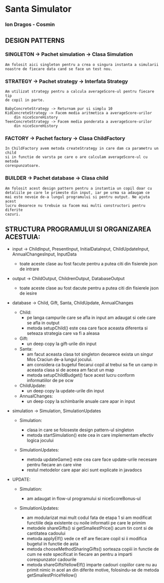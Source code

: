 # Santa Simulator
### Ion Dragos - Cosmin

## DESIGN PATTERNS

### SINGLETON -> Pachet simulation -> Clasa Simulation
    Am folosit aici singleton pentru a crea o singura instanta a simularii 
    noastre de fiecare data cand se face un test nou.

### STRATEGY -> Pachet strategy -> Interfata Strategy
    Am utilizat strategy pentru a calcula averageScore-ul pentru fiecare tip
    de copil in parte.

    BabyConcreteStrategy -> Returnam pur si simplu 10
    KidConcreteStrategy -> Facem media aritmetica a averageScore-urilor 
        din niceScoreHistory
    TeenConcreteStrategy -> Facem media ponderata a averageScore-urilor 
        din niceScoreHistory


### FACTORY -> Pachet factory -> Clasa ChildFactory
    In ChildFactory avem metoda createStrategy in care dam ca parametru un child
    si in functie de varsta pe care o are calculam averageScore-ul cu metoda
    corespunzatoare.

### BUILDER -> Pachet database -> Clasa child
    Am folosit acest design pattern pentru a instantia un copil doar cu
    detaliile pe care le primeste din input, iar pe urma sa adaugam ce
    mai este nevoie de-a lungul programului si pentru output. Ne ajuta acest
    lucru deoarece nu trebuie sa facem mai multi constructori pentru diferite
    cazuri.

## STRUCTURA PROGRAMULUI SI ORGANIZAREA ACESTUIA:

* input -> ChildInput, PresentInput, InitialDataInput, ChildUpdateInput,
  AnnualChangesInput, InputData
    * toate aceste clase au fost facute pentru a putea citi din fisierele json de intrare

* output ->  ChildOutput, ChildrenOutput, DatabaseOutput
    * toate aceste clase au fost dacute pentru a putea citi din fisierele json de iesire

* database -> Child, Gift, Santa, ChildUpdate, AnnualChanges
    * Child:
        * pe langa campurile care se afla in input am adaugat si cele care se afla in output
        * metoda setupChild() este cea care face aceasta diferenta si seteaza strategia care va fi a aleasa
    * Gift:
        * un deep copy la gift-urile din input
    * Santa:
        * am facut aceasta clasa tot singleton deoarece exista un singur Mos Craciun
          de-a lungul jocului.
        * am considera ca bugetul fiecarui copil al trebui sa fie un camp in aceasta clasa si de aceea am facut un map
        * metoda setupChildBudget() face acest lucru conform informatiilor de pe ocw
    * ChildUpdate:
        * un deep copy la update-urile din input
    * AnnualChanges:
        * un deep copy la schimbarile anuale care apar in input

* simulation -> Simulation, SimulationUpdates
    * Simulation:
        * clasa in care se foloseste design pattern-ul singleton
        * metoda startSimulation() este cea in care implementam efectiv logica jocului

    * SimulationUpdates:
        * metoda updateGame() este cea care face update-urile necesare pentru fiecare an care vine
        * restul metodelor care apar aici sunt explicate in javadocs
        

* UPDATE:
    * Simulation:
        * am adaugat in flow-ul programului si niceScoreBonus-ul

    * SimulationUpdates:
        * am modularizat mai mult codul fata de etapa 1 si am modificat functiile
          deja existente cu noile informatii pe care le primim
        * metodele shareGifts() si getSmallestPrice() acum tin cont si de cantitatea
          cadoului
        * metoda applyElf() vede ce elf are fiecare copil si ii modifica
          bugetul in functie de asta
        * metoda chooseMethodSharingGifts() sorteaza copiii in functie de
          cum ne este specificat in fiecare an pentru a imparti corespunzator
          cadourile
        * metoda shareGiftsYellowElf() imparte cadouri copiilor care nu au primit
          nimic in acel an din diferite motive, folosindu-se de metoda
          getSmallestPriceYellow()
    
    




